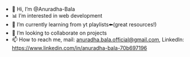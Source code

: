 - 👋 Hi, I’m @Anuradha-Bala
- 📊 I’m interested in web development
- 🌱 I’m currently learning from yt playlists⬅️(great resources!)
- 🤝 I’m looking to collaborate on projects
- 📫 How to reach me, mail: anuradha.bala.official@gmail.com, LinkedIn: https://www.linkedin.com/in/anuradha-bala-70b697196

<!---
Anuradha-Bala/Anuradha-Bala is a ✨ special ✨ repository because its `README.md` (this file) appears on your GitHub profile.
You can click the Preview link to take a look at your changes.
--->

